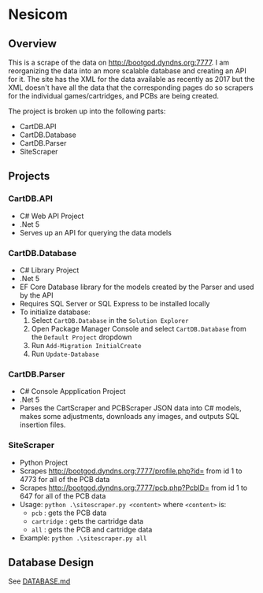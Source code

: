 # Nesicom

## Overview
This is a scrape of the data on http://bootgod.dyndns.org:7777. I am reorganizing the data into an more scalable database and creating an API for it. The site has the XML for the data available as recently as 2017 but the XML doesn't have all the data that the corresponding pages do so scrapers for the individual games/cartridges, and PCBs are being created.

The project is broken up into the following parts:
- CartDB.API
- CartDB.Database
- CartDB.Parser
- SiteScraper

## Projects
### CartDB.API
- C# Web API Project
- .Net 5
- Serves up an API for querying the data models

### CartDB.Database
- C# Library Project
- .Net 5
- EF Core Database library for the models created by the Parser and used by the API
- Requires SQL Server or SQL Express to be installed locally
- To initialize database:
  1. Select `CartDB.Database` in the `Solution Explorer`
  2. Open Package Manager Console and select `CartDB.Database` from the `Default Project` dropdown
  3. Run `Add-Migration InitialCreate`
  4. Run `Update-Database`

### CartDB.Parser
- C# Console Appplication Project
- .Net 5
- Parses the CartScraper and PCBScraper JSON data into C# models, makes some adjustments, downloads any images, and outputs SQL insertion files.

### SiteScraper
- Python Project
- Scrapes http://bootgod.dyndns.org:7777/profile.php?id= from id 1 to 4773 for all of the PCB data
- Scrapes http://bootgod.dyndns.org:7777/pcb.php?PcbID= from id 1 to 647 for all of the PCB data
- Usage: `python .\sitescraper.py <content>` where `<content>` is:
  - `pcb` : gets the PCB data
  - `cartridge` : gets the cartridge data
  - `all` : gets the PCB and cartridge data
- Example: `python .\sitescraper.py all`

## Database Design
See [DATABASE.md](DATABASE.md)
